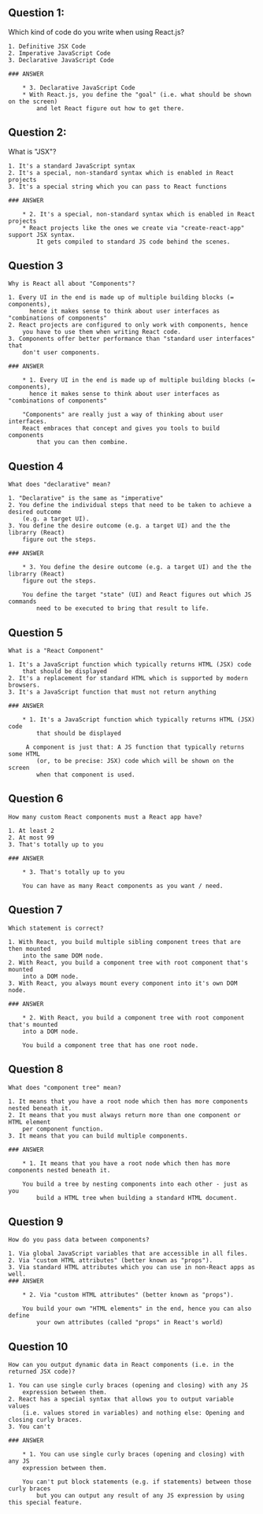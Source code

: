 ## Question 1:
Which kind of code do you write when using React.js?
    
    1. Definitive JSX Code
    2. Imperative JavaScript Code
    3. Declarative JavaScript Code

    ### ANSWER

        * 3. Declarative JavaScript Code
        * With React.js, you define the "goal" (i.e. what should be shown on the screen) 
            and let React figure out how to get there.

## Question 2:
What is "JSX"?

    1. It's a standard JavaScript syntax
    2. It's a special, non-standard syntax which is enabled in React projects
    3. It's a special string which you can pass to React functions    

    ### ANSWER

        * 2. It's a special, non-standard syntax which is enabled in React projects
        * React projects like the ones we create via "create-react-app" support JSX syntax. 
            It gets compiled to standard JS code behind the scenes.

## Question 3
    Why is React all about "Components"?

    1. Every UI in the end is made up of multiple building blocks (= components),
          hence it makes sense to think about user interfaces as "combinations of components"  
    2. React projects are configured to only work with components, hence
        you have to use them when writing React code.
    3. Components offer better performance than "standard user interfaces" that
        don't user components.

    ### ANSWER

        * 1. Every UI in the end is made up of multiple building blocks (= components),
          hence it makes sense to think about user interfaces as "combinations of components"  

        "Components" are really just a way of thinking about user interfaces. 
        React embraces that concept and gives you tools to build components
            that you can then combine.

        
## Question 4
    What does "declarative" mean?

    1. "Declarative" is the same as "imperative"
    2. You define the individual steps that need to be taken to achieve a desired outcome
        (e.g. a target UI).
    3. You define the desire outcome (e.g. a target UI) and the the librarry (React)
        figure out the steps.

    ### ANSWER

        * 3. You define the desire outcome (e.g. a target UI) and the the librarry (React)
        figure out the steps.

        You define the target "state" (UI) and React figures out which JS commands 
            need to be executed to bring that result to life.

## Question 5
    What is a "React Component"

    1. It's a JavaScript function which typically returns HTML (JSX) code 
        that should be displayed
    2. It's a replacement for standard HTML which is supported by modern browsers.
    3. It's a JavaScript function that must not return anything

    ### ANSWER

        * 1. It's a JavaScript function which typically returns HTML (JSX) code 
            that should be displayed

         A component is just that: A JS function that typically returns some HTML 
            (or, to be precise: JSX) code which will be shown on the screen 
            when that component is used.

## Question 6
    How many custom React components must a React app have?

    1. At least 2
    2. At most 99
    3. That's totally up to you

    ### ANSWER

        * 3. That's totally up to you

        You can have as many React components as you want / need.

## Question 7
    Which statement is correct?

    1. With React, you build multiple sibling component trees that are then mounted
        into the same DOM node.
    2. With React, you build a component tree with root component that's mounted
        into a DOM node.
    3. With React, you always mount every component into it's own DOM node.

    ### ANSWER

        * 2. With React, you build a component tree with root component that's mounted
        into a DOM node.

        You build a component tree that has one root node.

## Question 8
    What does "component tree" mean?

    1. It means that you have a root node which then has more components nested beneath it.
    2. It means that you must always return more than one component or HTML element
        per component function.
    3. It means that you can build multiple components.

    ### ANSWER

        * 1. It means that you have a root node which then has more components nested beneath it.

        You build a tree by nesting components into each other - just as you 
            build a HTML tree when building a standard HTML document.

## Question 9
    How do you pass data between components?

    1. Via global JavaScript variables that are accessible in all files.
    2. Via "custom HTML attributes" (better known as "props").
    3. Via standard HTML attributes which you can use in non-React apps as well.
    ### ANSWER

        * 2. Via "custom HTML attributes" (better known as "props").

        You build your own "HTML elements" in the end, hence you can also define 
            your own attributes (called "props" in React's world)

## Question 10
    How can you output dynamic data in React components (i.e. in the returned JSX code)?

    1. You can use single curly braces (opening and closing) with any JS 
        expression between them.
    2. React has a special syntax that allows you to output variable values
        (i.e. values stored in variables) and nothing else: Opening and closing curly braces.
    3. You can't

    ### ANSWER

        * 1. You can use single curly braces (opening and closing) with any JS 
        expression between them.

        You can't put block statements (e.g. if statements) between those curly braces 
            but you can output any result of any JS expression by using this special feature.